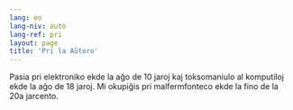 ```yaml
---
lang: eo
lang-niv: auto
lang-ref: pri
layout: page
title: 'Pri la Aŭtoro'
---
```


Pasia pri elektroniko ekde la aĝo de 10 jaroj kaj toksomaniulo al komputiloj ekde la aĝo de 18 jaroj.
Mi okupiĝis pri malfermfonteco ekde la fino de la 20a jarcento.
